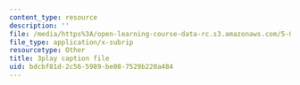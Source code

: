 ```yaml
---
content_type: resource
description: ''
file: /media/https%3A/open-learning-course-data-rc.s3.amazonaws.com/5-08j-biological-chemistry-ii-spring-2016/bdcbf81d2c565989be087529b220a484_Jn-Bkwf77SQ.vtt
file_type: application/x-subrip
resourcetype: Other
title: 3play caption file
uid: bdcbf81d-2c56-5989-be08-7529b220a484
---
```


